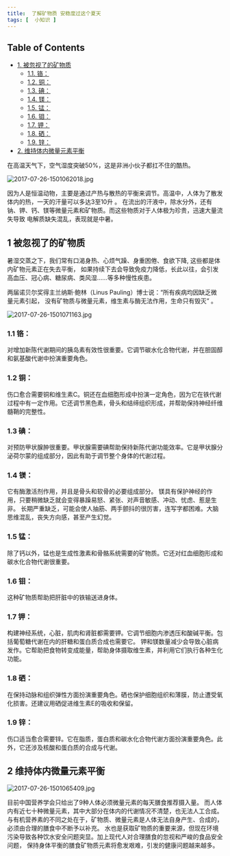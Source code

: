 ```yaml
---
title:  了解矿物质 安稳度过这个夏天
tags: [  小知识 ]
---
```


<div id="table-of-contents">
<h2>Table of Contents</h2>
<div id="text-table-of-contents">
<ul>
<li><a href="#sec-1">1. 被忽视了的矿物质</a>
<ul>
<li><a href="#sec-1-1">1.1. 铬：</a></li>
<li><a href="#sec-1-2">1.2. 铜：</a></li>
<li><a href="#sec-1-3">1.3. 碘：</a></li>
<li><a href="#sec-1-4">1.4. 镁：</a></li>
<li><a href="#sec-1-5">1.5. 锰：</a></li>
<li><a href="#sec-1-6">1.6. 钼：</a></li>
<li><a href="#sec-1-7">1.7. 钾：</a></li>
<li><a href="#sec-1-8">1.8. 硒：</a></li>
<li><a href="#sec-1-9">1.9. 锌：</a></li>
</ul>
</li>
<li><a href="#sec-2">2. 维持体内微量元素平衡</a></li>
</ul>
</div>
</div>
<p>
在高温天气下，空气湿度突破50%，这是非洲小伙子都扛不住的酷热。
</p>


<div class="figure">
<p><img src="{{site.img_host}}/images/2017-07-26-1501062018.jpg" alt="2017-07-26-1501062018.jpg" />
</p>
</div>

<p>
    因为人是恒温动物，主要是通过产热与散热的平衡来调节。高温中，人体为了散发体内的热，一天的汗量可以多达3至10升 。
在流出的汗液中，除水分外，还有钠、钾、钙、镁等微量元素和矿物质。而这些物质对于人体极为珍贵，迅速大量流失导致
电解质缺失混乱，表现就是中暑。
</p>

<div id="outline-container-sec-1" class="outline-2">
<h2 id="sec-1"><span class="section-number-2">1</span> 被忽视了的矿物质</h2>
<div class="outline-text-2" id="text-1">
<p>
    暑湿交蒸之下，我们常有口渴身热、心烦气躁、身重困倦、食欲下降, 这些都是体内矿物元素正在失去平衡，
如果持续下去会导致免疫力降低，长此以往，会引发高血压、冠心病、糖尿病、类风湿……等多种慢性疾患。
</p>

<p>
两届诺贝尔奖得主兰纳斯·鲍林（Linus Pauling）博士说：“所有疾病均因缺乏微量元素引起，
没有矿物质与微量元素，维生素与酶无法作用，生命只有毁灭” 。
</p>


<div class="figure">
<p><img src="{{site.img_host}}/images/2017-07-26-1501071163.jpg" alt="2017-07-26-1501071163.jpg" />
</p>
</div>
</div>


<div id="outline-container-sec-1-1" class="outline-3">
<h3 id="sec-1-1"><span class="section-number-3">1.1</span> 铬：</h3>
<div class="outline-text-3" id="text-1-1">
<p>
对增加新陈代谢期间的胰岛素有效性很重要。它调节碳水化合物代谢，并在胆固醇和氨基酸代谢中扮演重要角色。
</p>
</div>
</div>
<div id="outline-container-sec-1-2" class="outline-3">
<h3 id="sec-1-2"><span class="section-number-3">1.2</span> 铜：</h3>
<div class="outline-text-3" id="text-1-2">
<p>
伤口愈合需要铜和维生素C。铜还在血细胞形成中扮演一定角色，因为它在铁代谢过程中有一定作用。它还调节黑色素，骨头和结缔组织形成，并帮助保持神经纤维髓鞘的完整性。
</p>
</div>
</div>
<div id="outline-container-sec-1-3" class="outline-3">
<h3 id="sec-1-3"><span class="section-number-3">1.3</span> 碘：</h3>
<div class="outline-text-3" id="text-1-3">
<p>
对预防甲状腺肿很重要。甲状腺需要碘帮助保持新陈代谢功能效率。它是甲状腺分泌荷尔蒙的组成部分，因此有助于调节整个身体的代谢过程。
</p>
</div>
</div>
<div id="outline-container-sec-1-4" class="outline-3">
<h3 id="sec-1-4"><span class="section-number-3">1.4</span> 镁：</h3>
<div class="outline-text-3" id="text-1-4">
<p>
它有酶激活剂作用，并且是骨头和软骨的必要组成部分。
镁具有保护神经的作用，只要稍微缺乏就会变得暴躁易怒、紧张、对声音敏感、冲动、忧虑、惹是生非。
长期严重缺乏，可能会使人抽筋、两手颤抖的很厉害，连写字都困难。大脑思维混乱，丧失方向感，甚至产生幻觉。
</p>
</div>
</div>
<div id="outline-container-sec-1-5" class="outline-3">
<h3 id="sec-1-5"><span class="section-number-3">1.5</span> 锰：</h3>
<div class="outline-text-3" id="text-1-5">
<p>
除了钙以外，锰也是生成性激素和骨骼系统需要的矿物质。它还对红血细胞形成和碳水化合物代谢很重要。
</p>
</div>
</div>
<div id="outline-container-sec-1-6" class="outline-3">
<h3 id="sec-1-6"><span class="section-number-3">1.6</span> 钼：</h3>
<div class="outline-text-3" id="text-1-6">
<p>
这种矿物质帮助把肝脏中的铁输送进身体。
</p>
</div>
</div>
<div id="outline-container-sec-1-7" class="outline-3">
<h3 id="sec-1-7"><span class="section-number-3">1.7</span> 钾：</h3>
<div class="outline-text-3" id="text-1-7">
<p>
构建神经系统，心脏，肌肉和肾脏都需要钾。它调节细胞内渗透压和酸碱平衡。包括葡萄糖代谢在内的肝糖和蛋白质合成也需要它。
钾和镁数量减少会导致心脏病发作。它帮助把食物转变成能量，帮助身体摄取维生素，并利用它们执行各种生化功能。
</p>
</div>
</div>
<div id="outline-container-sec-1-8" class="outline-3">
<h3 id="sec-1-8"><span class="section-number-3">1.8</span> 硒：</h3>
<div class="outline-text-3" id="text-1-8">
<p>
在保持动脉和组织弹性方面扮演重要角色。硒也保护细胞组织和薄膜，防止遭受氧化损害。还建议用硒促进维生素E的吸收和保留。
</p>
</div>
</div>
<div id="outline-container-sec-1-9" class="outline-3">
<h3 id="sec-1-9"><span class="section-number-3">1.9</span> 锌：</h3>
<div class="outline-text-3" id="text-1-9">
<p>
伤口适当愈合需要锌。它在脂质，蛋白质和碳水化合物代谢方面扮演重要角色。此外，它还涉及核酸和蛋白质的合成与代谢。
</p>
</div>
</div>
</div>


<div id="outline-container-sec-2" class="outline-2">
<h2 id="sec-2"><span class="section-number-2">2</span> 维持体内微量元素平衡</h2>
<div class="outline-text-2" id="text-2">

<div class="figure">
<p><img src="{{site.img_host}}/images/2017-07-26-1501065409.jpg" alt="2017-07-26-1501065409.jpg" />
</p>
</div>

<p>
目前中国营养学会只给出了9种人体必须微量元素的每天膳食推荐摄入量。
而人体内有近七十种微量元素，其中大部分在体内的代谢情况不清楚，也无法人工合成。
与有机营养素的不同之处在于，矿物质、微量元素是人体无法自身产生、合成的，必须由合理的膳食中不断予以补充。
水也是获取矿物质的重要来源，但现在环境污染导致各种饮水安全问题突显。加上现代人对合理膳食的忽视和严峻的食品安全问题，
保持身体平衡的膳食矿物质元素将愈发艰难，引发的健康问题越来越多。
</p>
</div>
</div>
